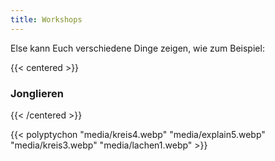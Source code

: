 ```yaml
---
title: Workshops
---
```


Else kann Euch verschiedene Dinge zeigen, wie zum Beispiel:

{{< centered >}}
### Jonglieren
{{< /centered  >}}


{{< polyptychon "media/kreis4.webp" "media/explain5.webp" "media/kreis3.webp" "media/lachen1.webp" >}}

